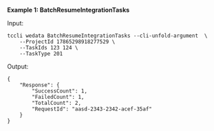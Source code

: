 **Example 1: BatchResumeIntegrationTasks**



Input: 

```
tccli wedata BatchResumeIntegrationTasks --cli-unfold-argument  \
    --ProjectId 17865298918277529 \
    --TaskIds 123 124 \
    --TaskType 201
```

Output: 
```
{
    "Response": {
        "SuccessCount": 1,
        "FailedCount": 1,
        "TotalCount": 2,
        "RequestId": "aasd-2343-2342-acef-35af"
    }
}
```

